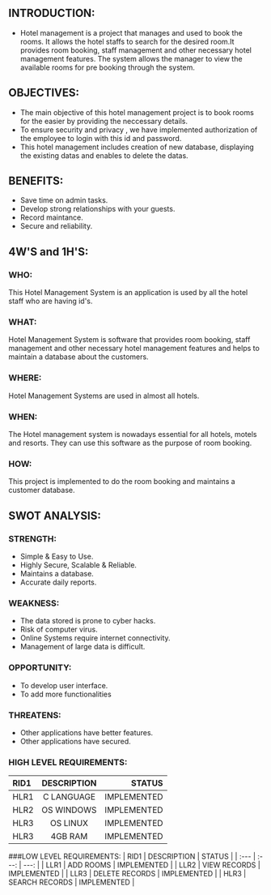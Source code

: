 ## INTRODUCTION:
  * Hotel management is a project that manages and used to book the rooms. It allows the hotel staffs to search for the desired room.It provides room booking, staff management and other necessary hotel management features. 
The system allows the manager to view the available rooms for pre booking through the system.

## OBJECTIVES:
  * The main objective of this hotel management project is to book rooms for the easier by providing the neccessary details.
  * To ensure security and privacy , we have implemented authorization of the employee to login with this id and password.
  * This hotel management includes creation of new database, displaying the existing datas and enables to delete the datas.

## BENEFITS:
  * Save time on admin tasks.
  * Develop strong relationships with your guests.
  * Record maintance.
  * Secure and reliability.

## 4W'S and 1H'S:
### WHO:
  This Hotel Management System is an application is used by all the hotel staff who are having id's.
### WHAT:
  Hotel Management System is software that provides room booking, staff management and other necessary hotel management features and helps to maintain a database about the customers.
### WHERE:
  Hotel Management Systems are used in almost all hotels.
### WHEN:
  The Hotel management system is nowadays essential for all hotels, motels and resorts. They can use this software as the purpose of room booking.
### HOW:
  This project is implemented to do the room booking and maintains a customer database.
  
## SWOT ANALYSIS:
### STRENGTH:
  * Simple & Easy to Use.
  * Highly Secure, Scalable & Reliable.
  * Maintains a database.
  * Accurate daily reports.
### WEAKNESS:
  * The data stored is prone to cyber hacks.
  * Risk of computer virus.
  * Online Systems require internet connectivity.
  * Management of large data is difficult.
### OPPORTUNITY:
  * To develop user interface.
  * To add more functionalities
### THREATENS:
  * Other applications have better features.
  * Other applications have secured.

### HIGH LEVEL REQUIREMENTS:
   | RID1 |  DESCRIPTION   | STATUS       |
   | :--- |     :---:      |   ---:       |
   | HLR1 |   C LANGUAGE   | IMPLEMENTED  |
   | HLR2 |   OS WINDOWS   | IMPLEMENTED  |
   | HLR3 |   OS LINUX     | IMPLEMENTED  |
   | HLR3 |   4GB RAM      | IMPLEMENTED  |
   
###LOW LEVEL REQUIREMENTS:
   | RID1 |  DESCRIPTION     | STATUS       |
   | :--- |     :---:        |   ---:       |
   | LLR1 |   ADD ROOMS      | IMPLEMENTED  |
   | LLR2 |   VIEW RECORDS   | IMPLEMENTED  |
   | LLR3 |   DELETE RECORDS | IMPLEMENTED  |
   | HLR3 |   SEARCH RECORDS | IMPLEMENTED  |




